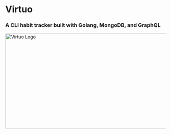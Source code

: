 # Virtuo 
### A CLI habit tracker built with Golang, MongoDB, and GraphQL
<img src="blob/magicpattern-4fF44tm4hpM-unsplash.jpg" alt="Virtuo Logo" height="300" width="1000"/>
